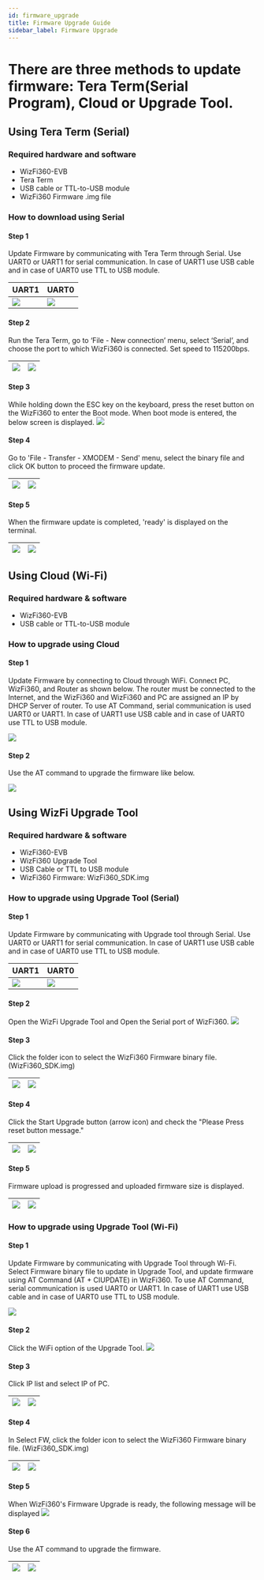 ```yaml
---
id: firmware_upgrade
title: Firmware Upgrade Guide
sidebar_label: Firmware Upgrade
---
```


# There are three methods to update firmware: Tera Term(Serial Program), Cloud or Upgrade Tool.

## Using Tera Term (Serial)

### Required hardware and software

- WizFi360-EVB
- Tera Term
- USB cable or TTL-to-USB module
- WizFi360 Firmware .img file

### How to download using Serial

#### Step 1

Update Firmware by communicating with Tera Term through Serial. Use UART0 or UART1 for serial communication. In case of UART1 use USB cable and in case of UART0 use TTL to USB module.

| UART1 | UART0 |
|:--------|:--------|
| ![](/Document/img/basic_guides/firmware_upgrade/wizfi360_shield_UART1.jpg) | ![](/Document/img/basic_guides/firmware_upgrade/wizfi360_shield_UART0.jpg) |

#### Step 2

Run the Tera Term, go to ‘File - New connection’ menu, select ‘Serial’, and choose the port to which WizFi360 is connected. Set speed to 115200bps.


| ![](/Document/img/basic_guides/firmware_upgrade/tera+term.png) | ![](/Document/img/basic_guides/firmware_upgrade/tera_term_serial.png) |
|:--------|:--------|


#### Step 3

While holding down the ESC key on the keyboard, press the reset button on the WizFi360 to enter the Boot mode. When boot mode is entered, the below screen is displayed.
![](/Document/img/basic_guides/firmware_upgrade/tera_term_esc.png) 

#### Step 4

Go to 'File - Transfer - XMODEM - Send' menu, select the binary file and click OK button to proceed the firmware update.

| ![](/Document/img/basic_guides/firmware_upgrade/tera_term_xmodem.png) | ![](/Document/img/basic_guides/firmware_upgrade/tera_term_xmodem_select.jpg) |
|:--------|:--------|

#### Step 5

When the firmware update is completed, 'ready' is displayed on the terminal.

| ![](/Document/img/basic_guides/firmware_upgrade/tera_term_xmodem_transmit.jpg) | ![](/Document/img/basic_guides/firmware_upgrade/tera_term_result.png) |
|:--------|:--------|

## Using Cloud (Wi-Fi)

### Required hardware & software

- WizFi360-EVB
- USB cable or TTL-to-USB module

### How to upgrade using Cloud

#### Step 1

Update Firmware by connecting to Cloud through WiFi. Connect PC, WizFi360, and Router as shown below. The router must be connected to the Internet, and the WizFi360 and WizFi360 and PC are assigned an IP by DHCP Server of router.
To use AT Command, serial communication is used UART0 or UART1. In case of UART1 use USB cable and in case of UART0 use TTL to USB module.

 ![](/Document/img/basic_guides/firmware_upgrade/wifi_configuration.png)

 #### Step 2
 
 Use the AT command to upgrade the firmware like below.

![](/Document/img/basic_guides/firmware_upgrade/at_command_screen.png)

## Using WizFi Upgrade Tool

### Required hardware & software

-	WizFi360-EVB
-	WizFi360 Upgrade Tool
-	USB Cable or TTL to USB module
-	WizFi360 Firmware: WizFi360_SDK.img

### How to upgrade using Upgrade Tool (Serial)

#### Step 1

Update Firmware by communicating with Upgrade tool through Serial.
Use UART0 or UART1 for serial communication. In case of UART1 use USB cable and in case of UART0 use TTL to USB module.

| UART1 | UART0 |
|:--------|:--------|
| ![](/Document/img/basic_guides/firmware_upgrade/wizfi360_shield_UART1.jpg) | ![](/Document/img/basic_guides/firmware_upgrade/wizfi360_shield_UART0.jpg) |

#### Step 2

Open the WizFi Upgrade Tool and Open the Serial port of WizFi360.
![](/Document/img/basic_guides/firmware_upgrade/upgradetool_step1.png)

#### Step 3

Click the folder icon to select the WizFi360 Firmware binary file. (WizFi360_SDK.img)

| ![](/Document/img/basic_guides/firmware_upgrade/upgradetool_step1_1.png) | ![](/Document/img/basic_guides/firmware_upgrade/upgradetool_step1_2.jpg) |
|:--------|:--------|

#### Step 4

Click the Start Upgrade button (arrow icon) and check the "Please Press reset button message."

| ![](/Document/img/basic_guides/firmware_upgrade/upgradetool_step1_3.png) | ![](/Document/img/basic_guides/firmware_upgrade/upgradetool_step1_4.png) |
|:--------|:--------|

#### Step 5

Firmware upload is progressed and uploaded firmware size is displayed.

| ![](/Document/img/basic_guides/firmware_upgrade/upgradetool_step1_5.png) | ![](/Document/img/basic_guides/firmware_upgrade/upgradetool_step1_6.png) |
|:--------|:--------|

### How to upgrade using Upgrade Tool (Wi-Fi)

#### Step 1

Update Firmware by communicating with Upgrade Tool through Wi-Fi. Select Firmware binary file to update in Upgrade Tool, and update firmware using AT Command (AT + CIUPDATE) in WizFi360.
To use AT Command, serial communication is used UART0 or UART1. In case of UART1 use USB cable and in case of UART0 use TTL to USB module.

 ![](/Document/img/basic_guides/firmware_upgrade/wifi_configuration.png)

#### Step 2

Click the WiFi option of the Upgrade Tool.
![](/Document/img/basic_guides/firmware_upgrade/upgradetool_wifi.png)

#### Step 3

Click IP list and select IP of PC.

| ![](/Document/img/basic_guides/firmware_upgrade/upgradetool_wifi_1.png) | ![](/Document/img/basic_guides/firmware_upgrade/upgradetool_wifi_2.png) |
|:--------|:--------|

#### Step 4

In Select FW, click the folder icon to select the WizFi360 Firmware binary file. (WizFi360_SDK.img)

| ![](/Document/img/basic_guides/firmware_upgrade/upgradetool_wifi_3.png) | ![](/Document/img/basic_guides/firmware_upgrade/upgradetool_wifi_4.png) |
|:--------|:--------|

#### Step 5

When WizFi360's Firmware Upgrade is ready, the following message will be displayed
![](/Document/img/basic_guides/firmware_upgrade/upgradetool_wifi_5.png)

#### Step 6

Use the AT command to upgrade the firmware.

| ![](/Document/img/basic_guides/firmware_upgrade/upgradetool_wifi_6.png) | ![](/Document/img/basic_guides/firmware_upgrade/upgradetool_wifi_7.png) |
|:--------|:--------|